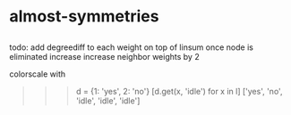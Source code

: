 # almost-symmetries
##
todo:
add degreediff to each weight on top of linsum
once node is eliminated increase increase neighbor weights by 2

colorscale with
>>> d = {1: 'yes', 2: 'no'}
>>> [d.get(x, 'idle') for x in l]
['yes', 'no', 'idle', 'idle', 'idle']


